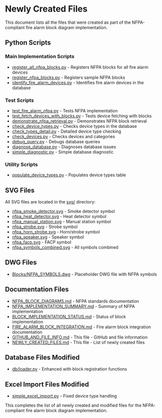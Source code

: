 # Newly Created Files

This document lists all the files that were created as part of the NFPA-compliant fire alarm block diagram implementation.

## Python Scripts

### Main Implementation Scripts
- [register_all_nfpa_blocks.py](file://c:\Dev\Autofire\register_all_nfpa_blocks.py) - Registers NFPA blocks for all fire alarm devices
- [register_nfpa_blocks.py](file://c:\Dev\Autofire\register_nfpa_blocks.py) - Registers sample NFPA blocks
- [identify_fire_alarm_devices.py](file://c:\Dev\Autofire\identify_fire_alarm_devices.py) - Identifies fire alarm devices in the database

### Test Scripts
- [test_fire_alarm_nfpa.py](file://c:\Dev\Autofire\test_fire_alarm_nfpa.py) - Tests NFPA implementation
- [test_fetch_devices_with_blocks.py](file://c:\Dev\Autofire\test_fetch_devices_with_blocks.py) - Tests device fetching with blocks
- [demonstrate_nfpa_retrieval.py](file://c:\Dev\Autofire\demonstrate_nfpa_retrieval.py) - Demonstrates NFPA block retrieval
- [check_device_types.py](file://c:\Dev\Autofire\check_device_types.py) - Checks device types in the database
- [check_types_detail.py](file://c:\Dev\Autofire\check_types_detail.py) - Detailed device type checking
- [check_devices.py](file://c:\Dev\Autofire\check_devices.py) - Checks devices and categories
- [debug_query.py](file://c:\Dev\Autofire\debug_query.py) - Debugs database queries
- [diagnose_database.py](file://c:\Dev\Autofire\diagnose_database.py) - Diagnoses database issues
- [simple_diagnostic.py](file://c:\Dev\Autofire\simple_diagnostic.py) - Simple database diagnostic

### Utility Scripts
- [populate_device_types.py](file://c:\Dev\Autofire\populate_device_types.py) - Populates device types table

## SVG Files
All SVG files are located in the [svg/](file://c:\Dev\Autofire\svg) directory:
- [nfpa_smoke_detector.svg](file://c:\Dev\Autofire\svg\nfpa_smoke_detector.svg) - Smoke detector symbol
- [nfpa_heat_detector.svg](file://c:\Dev\Autofire\svg\nfpa_heat_detector.svg) - Heat detector symbol
- [nfpa_manual_station.svg](file://c:\Dev\Autofire\svg\nfpa_manual_station.svg) - Manual station symbol
- [nfpa_strobe.svg](file://c:\Dev\Autofire\svg\nfpa_strobe.svg) - Strobe symbol
- [nfpa_horn_strobe.svg](file://c:\Dev\Autofire\svg\nfpa_horn_strobe.svg) - Horn/strobe symbol
- [nfpa_speaker.svg](file://c:\Dev\Autofire\svg\nfpa_speaker.svg) - Speaker symbol
- [nfpa_facp.svg](file://c:\Dev\Autofire\svg\nfpa_facp.svg) - FACP symbol
- [nfpa_symbols_combined.svg](file://c:\Dev\Autofire\svg\nfpa_symbols_combined.svg) - All symbols combined

## DWG Files
- [Blocks/NFPA_SYMBOLS.dwg](file://c:\Dev\Autofire\Blocks\NFPA_SYMBOLS.dwg) - Placeholder DWG file with NFPA symbols

## Documentation Files
- [NFPA_BLOCK_DIAGRAMS.md](file://c:\Dev\Autofire\NFPA_BLOCK_DIAGRAMS.md) - NFPA standards documentation
- [NFPA_IMPLEMENTATION_SUMMARY.md](file://c:\Dev\Autofire\NFPA_IMPLEMENTATION_SUMMARY.md) - Summary of NFPA implementation
- [BLOCK_IMPLEMENTATION_STATUS.md](file://c:\Dev\Autofire\BLOCK_IMPLEMENTATION_STATUS.md) - Status of block implementation
- [FIRE_ALARM_BLOCK_INTEGRATION.md](file://c:\Dev\Autofire\FIRE_ALARM_BLOCK_INTEGRATION.md) - Fire alarm block integration documentation
- [GITHUB_AND_FILE_INFO.md](file://c:\Dev\Autofire\GITHUB_AND_FILE_INFO.md) - This file - GitHub and file information
- [NEWLY_CREATED_FILES.md](file://c:\Dev\Autofire\NEWLY_CREATED_FILES.md) - This file - List of newly created files

## Database Files Modified
- [db/loader.py](file://c:\Dev\Autofire\db\loader.py) - Enhanced with block registration functions

## Excel Import Files Modified
- [simple_excel_import.py](file://c:\Dev\Autofire\simple_excel_import.py) - Fixed device type handling

This completes the list of all newly created and modified files for the NFPA-compliant fire alarm block diagram implementation.